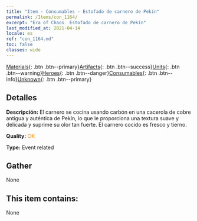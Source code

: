 ```yaml
---
title: "Item - Consumables - Estofado de carnero de Pekín"
permalink: /Items/con_1164/
excerpt: "Era of Chaos  Estofado de carnero de Pekín"
last_modified_at: 2021-04-14
locale: es
ref: "con_1164.md"
toc: false
classes: wide
---
```

 [Materials](/es/Items/){: .btn .btn--primary}[Artifacts](/es/Items/Artifacts/){: .btn .btn--success}[Units](/es/Items/Units/){: .btn .btn--warning}[Heroes](/es/Items/Heroes/){: .btn .btn--danger}[Consumables](/es/Items/Consumables/){: .btn .btn--info}[Unknown](/es/Items/Unknown/){: .btn .btn--primary}

## Detalles
 **Descripción:** El carnero se cocina usando carbón en una cacerola de cobre antigua y auténtica de Pekín, lo que le proporciona una textura suave y delicada y suprime su olor tan fuerte. El carnero cocido es fresco y tierno.

 **Quality:** <span style="color: #FF8C00">OK</span>

 **Type:** Event related

## Gather

  None

## This item contains:

  None

